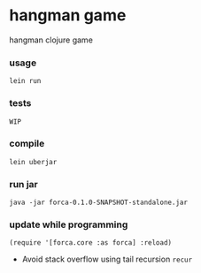 # hangman game
hangman clojure game

### usage
`lein run`

### tests
`WIP`

### compile
`lein uberjar`

### run jar
`java -jar forca-0.1.0-SNAPSHOT-standalone.jar`

### update while programming

`(require '[forca.core :as forca] :reload)`



- Avoid stack overflow using tail recursion `recur` 